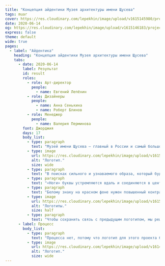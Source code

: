 ```yaml
---
title: "Концепция айдентики Музея архитектуры имени Щусева"
tags: muar
cover: https://res.cloudinary.com/lepekhin/image/upload/v1615145980/projects/muar/cover_ur1jr8.jpg
date: 2020-06-14
og: https://res.cloudinary.com/lepekhin/image/upload/v1615146183/projects/muar/og-image_irlo2z.jpg
express: false
theme: default
wide: true
pages:
  - label: "Айдентика"
    heading: "Концепция айдентики Музея архитектуры имени Щусева"
    tabs:
      - date: 2020-06-14
        label: Результат
        id: result
        roles:
          - role: Арт-директор
            people:
              - name: Евгений Лепёхин
          - role: Дизайнеры
            people:
              - name: Анна Сенькина
              - name: Роберт Блинов
          - role: Менеджер
            people:
              - name: Валерия Перминова
        font: Джорджия
        days: 17
        body_list:
          - type: paragraph
            text: "Музей имени Щусева — главный в России и самый большой в мире музей архитектуры. Студия участвовала в конкурсе и задизайнила концепцию логотипа и айдентику. У нас получился запоминаемый стиль для культурного объекта. Приходите в музей изучать прошлое, настоящее и будущее архитектуры!"
          - type: image
            url: https://res.cloudinary.com/lepekhin/image/upload/v1615146396/projects/muar/logo_kg1h2z.png
            alt: "Логотип."
            size: wide
          - type: paragraph
            text: "В поисках сильного и узнаваемого образа, который будет служить музею долгие годы, мы выбрали букву «М», изображённую в перспективе. Мы решили не использовать аббревиатуру «МУАР», потому что она малоизвестна."
          - type: paragraph
            text: "«Ноги» буквы устремляются вдаль и соединяются в центре знака. Это одновременно отражает и устремлённость команды музея в будущее, нацеленность на развитие и одновременно напоминает о пересечении огромного количества архитектурных стилей, присущих Москве."
          - type: paragraph
            text: "Белому знаку на красном фоне нужен повышенный контраст, поэтому мы сделали его жирным."
          - type: image
            url: https://res.cloudinary.com/lepekhin/image/upload/v1615398481/projects/muar/logos_pxgg3a.jpg
            alt: "Логотипы."
            size: half
          - type: paragraph
            text: "Чтобы сохранить связь с предыдущим логотипом, мы решили не менять основной цвет и не усложнять цветовую палитру. Взяли за основу чистые цвета и добавили более светлые оттенки для инверсии."
      - label: Процесс
        body_list:
          - type: paragraph
            text: "Процесса нет, потому что логотип для этого проекта был создан за один подход."
          - type: image
            url: https://res.cloudinary.com/lepekhin/image/upload/v1614442096/projects/vcapital/logo_bjzht8.jpg
            alt: "Логотип."
            size: wide
---
```

